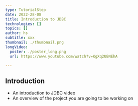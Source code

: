 ```yaml
---
type: TutorialStep
date: 2022-28-08
title: Introduction to JDBC
technologies: []
topics: []
author: hs
subtitle: xxx
thumbnail: ./thumbnail.png
longVideo:
  poster: ./poster_long.png
  url: https://www.youtube.com/watch?v=KgXq2UBNEhA

---
```


## Introduction

* An introduction to JDBC video
* An overview of the project you are going to be working on